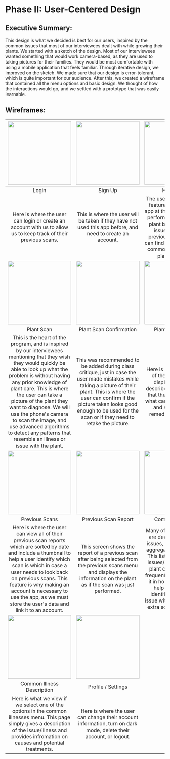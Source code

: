 # Phase II: User-Centered Design

## Executive Summary: 
This design is what we decided is best for our users, inspired by the common issues that most of our interviewees dealt with while growing their plants. We started with a sketch of the design. Most of our interviewees wanted something that would work camera-based, as they are used to taking pictures for their families. They would be most comfortable with using a mobile application that feels familiar. Through iterative design, we improved on the sketch. We made sure that our design is error-tolerant, which is quite important for our audience. After this, we created a wireframe that contained all the menu options and basic design. We thought of how the interactions would go, and we settled with a prototype that was easily learnable.

## Wireframes:

|<img src="https://i.imgur.com/g0ZqcHG.png" width="200"> | <img src="https://i.imgur.com/Uxi4O7Z.png" width="200"> | <img src="https://i.imgur.com/J0M0zvN.png" width="200"> |
| :---: | :---: | :---: |
| Login | Sign Up | Home Page |
| Here is where the user can login or create an account with us to allow us to keep track of their previous scans. | This is where the user will be taken if they have not used this app before, and need to create an account. | The user can select what feature to use from the app at this point. They can perform an analysis of a plant by scanning it for issues, check their previous scans, or they can find a quick lookup on common illnesses that a plant may have. |
| <img src="https://i.imgur.com/XU8AIl1.png" width="200"> |  <img src="https://i.imgur.com/g63YXB3.png" width="200"> |  <img src="https://i.imgur.com/nFArmlgh.jpg" width="200"> |
| Plant Scan | Plant Scan Confirmation | Plant Scan Results |
| This is the heart of the program, and is inspired by our interviewees mentioning that they wish they would quickly be able to look up what the problem is without having any prior knowledge of plant care. This is where the user can take a picture of the plant they want to diagnose. We will use the phone's camera to scan the image, and use advanced algorithms to detect any patterns that resemble an illness or issue with the plant. | This was recommended to be added during class critique, just in case the user made mistakes while taking a picture of their plant. This is where the user can confirm if the picture taken looks good enough to be used for the scan or if they need to retake the picture. | Here is where the results of the plant scan are displayed. This will describe the issue/illness that the plant may have, what can cause the issue, and some potential remedies for the plant. | 
| <img src="https://i.imgur.com/JuvA6Rs.png" width="200"> | <img src="https://i.imgur.com/N4Zcwhx.png" width="200"> | <img src="https://i.imgur.com/576WYsk.png" width="200"> |
| Previous Scans | Previous Scan Report | Common Illnesses | 
| Here is where the user can view all of their previous scan reports which are sorted by date and include a thumbnail to help a user identify which scan is which in case a user needs to look back on previous scans. This feature is why making an account is necessary to use the app, as we must store the user's data and link it to an account. | This screen shows the report of a previous scan after being selected from the previous scans menu and displays the information on the plant as if the scan was just performed. | Many of our interviewees are dealing with similar issues, so we decided to aggregate this data here. This list shows common issues/illnesses that the plant owners deal with frequently and we include it in hopes that this can help a user quickly identify and solve the issue without having to do extra scans or research. | 
| <img src="https://i.imgur.com/TZThh3R.png" width="200"> | <img src="https://i.imgur.com/91lLxZy.png" width="200"> |
| Common Illness Description | Profile / Settings | 
| Here is what we view if we select one of the options in the common illnesses menu. This page simply gives a description of the issue/illness and provides infromation on causes and potential treatments. | Here is where the user can change their account information, turn on dark mode, delete their account, or logout. |

